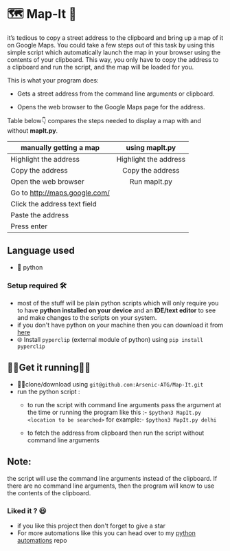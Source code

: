 # 🗺 Map-It 📌
it’s tedious to copy a street address to the clipboard and bring up a map of it on Google Maps. You could take a few steps out of this task by using this simple script which automatically launch the map in your browser using the contents of your clipboard. This way, you only have to copy the address to a clipboard and run the script, and the map will be loaded for you.

This is what your program does:

- Gets a street address from the command line arguments or clipboard.

- Opens the web browser to the Google Maps page for the address.

Table below👇 compares the steps needed to display a map with and without **mapIt.py**.

| **manually getting a map**       | **using mapIt.py**         |
| ------------- |:-------------:|
| Highlight the address     | Highlight the address |
| Copy the address     | Copy the address     |
| Open the web browser | Run mapIt.py      |
|Go to http://maps.google.com/|      |
| Click the address text field  |      |
| Paste the address  |      |
| Press enter   |      |

## Language used
- 🐍 python

### Setup required 🛠
- most of the stuff will be plain python scripts which will only require you to have **python installed on your device** and an **IDE/text editor** to see and make changes to the scripts on your system.
- if you don't have python on your machine then you can download it from [here](https://www.python.org/downloads/)
- 🌐 Install ```pyperclip``` (external module of python) using ```pip install pyperclip```

## 🏃‍♀️Get it running🏃‍♂️
- 👯‍♂️clone/download using ```git@github.com:Arsenic-ATG/Map-It.git```
- run the python script :
  - to run the script with command line arguments pass the argument at the time or running the program like this :-
    ```$python3 MapIt.py <location to be searched>```
    for example:-
    ```$python3 MapIt.py delhi```
  
  - to fetch the address from clipboard then run the script without command line arguments

## Note:
the script will use the command line arguments instead of the clipboard. If there are no command line arguments, then the program will know to use the contents of the clipboard.

### Liked it ? 😃
- if you like this project then don't forget to give a star 
- For more automations like this you can head over to my [python automations](https://github.com/Arsenic-ATG/Python-Automations) repo
